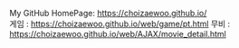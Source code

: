 My GitHub HomePage: https://choizaewoo.github.io/ <br>
게임 :   https://choizaewoo.github.io/web/game/pt.html
무비 : https://choizaewoo.github.io/web/AJAX/movie_detail.html




 
